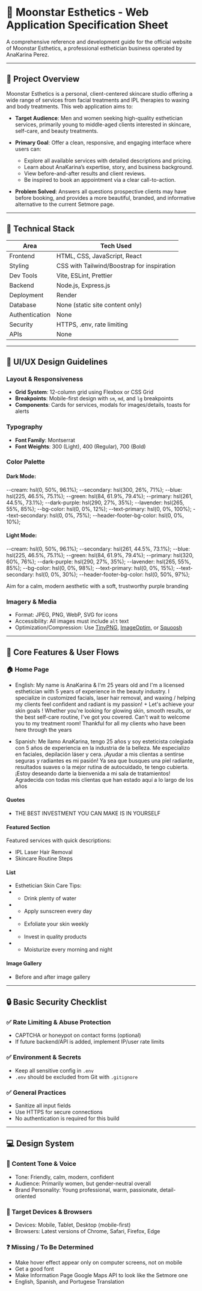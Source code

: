 # 🌙 Moonstar Esthetics - Web Application Specification Sheet

A comprehensive reference and development guide for the official website of Moonstar Esthetics, a professional esthetician business operated by AnaKarina Perez.

---

## 📌 Project Overview

Moonstar Esthetics is a personal, client-centered skincare studio offering a wide range of services from facial treatments and IPL therapies to waxing and body treatments. This web application aims to:

- **Target Audience**: Men and women seeking high-quality esthetician services, primarily young to middle-aged clients interested in skincare, self-care, and beauty treatments.

- **Primary Goal**: Offer a clean, responsive, and engaging interface where users can:

  - Explore all available services with detailed descriptions and pricing.
  - Learn about AnaKarina’s expertise, story, and business background.
  - View before-and-after results and client reviews.
  - Be inspired to book an appointment via a clear call-to-action.

- **Problem Solved**: Answers all questions prospective clients may have before booking, and provides a more beautiful, branded, and informative alternative to the current Setmore page.

---

## 🧱 Technical Stack

| Area           | Tech Used                                  |
| -------------- | ------------------------------------------ |
| Frontend       | HTML, CSS, JavaScript, React               |
| Styling        | CSS with Tailwind/Boostrap for inspiration |
| Dev Tools      | Vite, ESLint, Prettier                     |
| Backend        | Node.js, Express.js                        |
| Deployment     | Render                                     |
| Database       | None (static site content only)            |
| Authentication | None                                       |
| Security       | HTTPS, .env, rate limiting                 |
| APIs           | None                                       |

---

## 🎨 UI/UX Design Guidelines

### Layout & Responsiveness

- **Grid System**: 12-column grid using Flexbox or CSS Grid
- **Breakpoints**: Mobile-first design with `sm`, `md`, and `lg` breakpoints
- **Components**: Cards for services, modals for images/details, toasts for alerts

### Typography

- **Font Family**: Montserrat
- **Font Weights**: 300 (Light), 400 (Regular), 700 (Bold)

### Color Palette

#### Dark Mode:

--cream: hsl(0, 50%, 96.1%);
--secondary: hsl(300, 26%, 71%);
--blue: hsl(225, 46.5%, 75.1%);
--green: hsl(84, 61.9%, 79.4%);
--primary: hsl(261, 44.5%, 73.1%);
--dark-purple: hsl(290, 27%, 35%);
--lavender: hsl(265, 55%, 85%);
--bg-color: hsl(0, 0%, 12%);
--text-primary: hsl(0, 0%, 100%);
--text-secondary: hsl(0, 0%, 75%);
--header-footer-bg-color: hsl(0, 0%, 10%);

#### Light Mode:

--cream: hsl(0, 50%, 96.1%);
--secondary: hsl(261, 44.5%, 73.1%);
--blue: hsl(225, 46.5%, 75.1%);
--green: hsl(84, 61.9%, 79.4%);
--primary: hsl(320, 60%, 76%);
--dark-purple: hsl(290, 27%, 35%);
--lavender: hsl(265, 55%, 85%);
--bg-color: hsl(0, 0%, 98%);
--text-primary: hsl(0, 0%, 15%);
--text-secondary: hsl(0, 0%, 30%);
--header-footer-bg-color: hsl(0, 50%, 97%);

Aim for a calm, modern aesthetic with a soft, trustworthy purple branding

### Imagery & Media

- Format: JPEG, PNG, WebP, SVG for icons
- Accessibility: All images must include `alt` text
- Optimization/Compression: Use [TinyPNG](https://tinypng.com/), [ImageOptim](https://imageoptim.com/), or [Squoosh](https://squoosh.app/)

---

## 🧭 Core Features & User Flows

### 🏠 Home Page

- English: My name is AnaKarina & I'm 25 years old and I'm a licensed esthetician with 5 years of experience in the beauty industry. I specialize in customized facials, laser hair removal, and waxing / helping my clients feel confident and radiant is my passion! + Let's achieve your skin goals ! Whether you're looking for glowing skin, smooth results, or the best self-care routine, I've got you covered. Can't wait to welcome you to my treatment room! Thankful for all my clients who have been here through the years

- Spanish: Me llamo AnaKarina, tengo 25 años y soy esteticista colegiada con 5 años de experiencia en la industria de la belleza. Me especializo en faciales, depilación láser y cera. ¡Ayudar a mis clientas a sentirse seguras y radiantes es mi pasión! Ya sea que busques una piel radiante, resultados suaves o la mejor rutina de autocuidado, te tengo cubierta. ¡Estoy deseando darte la bienvenida a mi sala de tratamientos!
  Agradecida con todas mis clientas que han estado aquí a lo largo de los años

#### Quotes

- THE BEST INVESTMENT YOU CAN MAKE IS IN YOURSELF

#### Featured Section

Featured services with quick descriptions:

- IPL Laser Hair Removal
- Skincare Routine Steps

#### List

- Esthetician Skin Care Tips:
- - Drink plenty of water
- - Apply sunscreen every day
- - Exfoliate your skin weekly
- - Invest in quality products
- - Moisturize every morning and night

#### Image Gallery

- Before and after image gallery

---

## 🔒 Basic Security Checklist

### ✅ Rate Limiting & Abuse Protection

- CAPTCHA or honeypot on contact forms (optional)
- If future backend/API is added, implement IP/user rate limits

### ✅ Environment & Secrets

- Keep all sensitive config in `.env`
- `.env` should be excluded from Git with `.gitignore`

### ✅ General Practices

- Sanitize all input fields
- Use HTTPS for secure connections
- No authentication is required for this build

---

## 💻 Design System

### 🔎 Content Tone & Voice

- Tone: Friendly, calm, modern, confident
- Audience: Primarily women, but gender-neutral overall
- Brand Personality: Young professional, warm, passionate, detail-oriented

### 📱 Target Devices & Browsers

- Devices: Mobile, Tablet, Desktop (mobile-first)
- Browsers: Latest versions of Chrome, Safari, Firefox, Edge

### ❓ Missing / To Be Determined

- Make hover effect appear only on computer screens, not on mobile
- Get a good font
- Make Information Page Google Maps API to look like the Setmore one
- English, Spanish, and Portugese Translation
